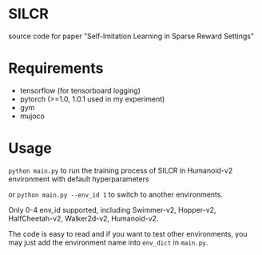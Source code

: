 # SILCR
source code for paper "Self-Imitation Learning in Sparse Reward Settings"

# Requirements

- tensorflow (for tensorboard logging)
- pytorch (>=1.0, 1.0.1 used in my experiment)
- gym
- mujoco

# Usage

`python main.py` to run the training process of SILCR in Humanoid-v2 environment with default hyperparameters

or `python main.py --env_id 1` to switch to another environments.

Only 0-4 env_id supported, including Swimmer-v2, Hopper-v2, HalfCheetah-v2, Walker2d-v2, Humanoid-v2.

The code is easy to read and if you want to test other environments, you may just add the environment name into `env_dict` in `main.py`.
